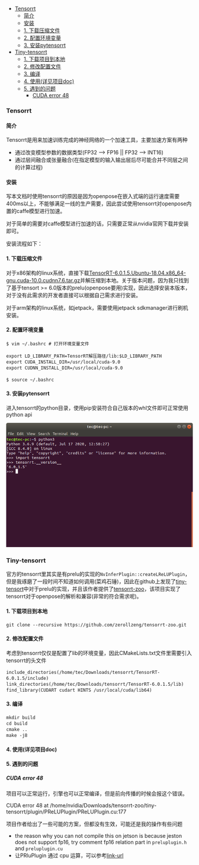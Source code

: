 
<!-- @import "[TOC]" {cmd="toc" depthFrom=1 depthTo=6 orderedList=false} -->

<!-- code_chunk_output -->

- [Tensorrt](#tensorrt)
  - [简介](#简介)
  - [安装](#安装)
  - [1. 下载压缩文件](#1-下载压缩文件)
  - [2. 配置环境变量](#2-配置环境变量)
  - [3. 安装pytensorrt](#3-安装pytensorrt)
- [Tiny-tensorrt](#tiny-tensorrt)
  - [1. 下载项目到本地](#1-下载项目到本地)
  - [2. 修改配置文件](#2-修改配置文件)
  - [3. 编译](#3-编译)
  - [4. 使用(详见项目doc)](#4-使用详见项目doc)
  - [5. 遇到的问题](#5-遇到的问题)
    - [CUDA error 48](#cuda-error-48)

<!-- /code_chunk_output -->

### Tensorrt

#### 简介

Tensorrt是用来加速训练完成的神经网络的一个加速工具，主要加速方案有两种
- 通过改变模型参数的数据类型(FP32 --> FP16 || FP32 --> INT16)
- 通过层间融合或张量融合(在指定模型的输入输出层后尽可能合并不同层之间的计算过程)

#### 安装

写本文档时使用tensorrt的原因是因为openpose在嵌入式端的运行速度需要400ms以上，不能够满足一线的生产需要，因此尝试使用tensorrt对openpose内置的caffe模型进行加速。

对于简单的需要对caffe模型进行加速的话，只需要正常从nvidia官网下载并安装即可。

安装流程如下：

#### 1. 下载压缩文件

对于x86架构的linux系统，直接下载[TensorRT-6.0.1.5.Ubuntu-18.04.x86_64-gnu.cuda-10.0.cudnn7.6.tar.gz](https://developer.nvidia.com/compute/machine-learning/tensorrt/secure/6.0/GA_6.0.1.5/tars/TensorRT-6.0.1.5.Ubuntu-18.04.x86_64-gnu.cuda-10.0.cudnn7.6.tar.gz)并解压缩到本地。关于版本问题，因为我只找到了基于tensort >= 6.0版本的prelu(openpose要用)实现，因此选择安装本版本，对于没有此需求的开发者直接可以根据自己需求进行安装。

对于arm架构的linux系统，如jetpack，需要使用jetpack sdkmanager进行刷机安装。

#### 2. 配置环境变量

```
$ vim ~/.bashrc # 打开环境变量文件

export LD_LIBRARY_PATH=TensorRT解压路径/lib:$LD_LIBRARY_PATH
export CUDA_INSTALL_DIR=/usr/local/cuda-9.0
export CUDNN_INSTALL_DIR=/usr/local/cuda-9.0

$ source ~/.bashrc
```

#### 3. 安装pytensorrt

进入tensorrt的python目录，使用pip安装符合自己版本的whl文件即可正常使用python api

![](./images/tensorrt_python_api.png)

### Tiny-tensorrt

官方的tensorrt里其实是有prelu的实现的`NvInferPlugin::createLReLUPlugin`，但是我琢磨了一段时间不知道如何调用(菜鸡石锤)，因此在github上发现了[tiny-tensort](https://github.com/zerollzeng/tiny-tensorrt)中对于prelu的实现，并且该作者提供了[tensorrt-zoo](https://github.com/zerollzeng/tensorrt-zoo)，该项目实现了tensorrt对于openpose的解析和兼容(非常的符合需求呢)。

#### 1. 下载项目到本地

```
git clone --recursive https://github.com/zerollzeng/tensorrt-zoo.git
```

#### 2. 修改配置文件

考虑到tensorrt仅仅是配置了lib的环境变量，因此CMakeLists.txt文件里需要引入tensorrt的头文件

```
include_directories(/home/tec/Downloads/tensorrt/TensorRT-6.0.1.5/include)
link_directories(/home/tec/Downloads/tensorrt/TensorRT-6.0.1.5/lib)
find_library(CUDART cudart HINTS /usr/local/cuda/lib64)
```

#### 3. 编译

```
mkdir build
cd build
cmake ..
make -j8
```

#### 4. 使用(详见项目doc)

#### 5. 遇到的问题

##### CUDA error 48

项目可以正常运行，引擎也可以正常编译，但是前向传播的时候会报这个错误。

CUDA error 48 at /home/nvidia/Downloads/tensorrt-zoo/tiny-tensorrt/plugin/PReLUPlugin/PReLUPlugin.cu:177

项目作者给出了一些可能的方案，但都没有生效，可能还是我的操作有些问题

- the reason why you can not compile this on jetson is because jeston does not support fp16, try comment fp16 relation part in `preluplugin.h` and `preluplugin.cu`
- 让PRluPlugin 通过 cpu 运算，可以参考[link-url](https://github.com/zerollzeng/tiny-tensorrt/blob/master/plugin/YoloLayerPlugin/YoloLayerPlugin.cu)